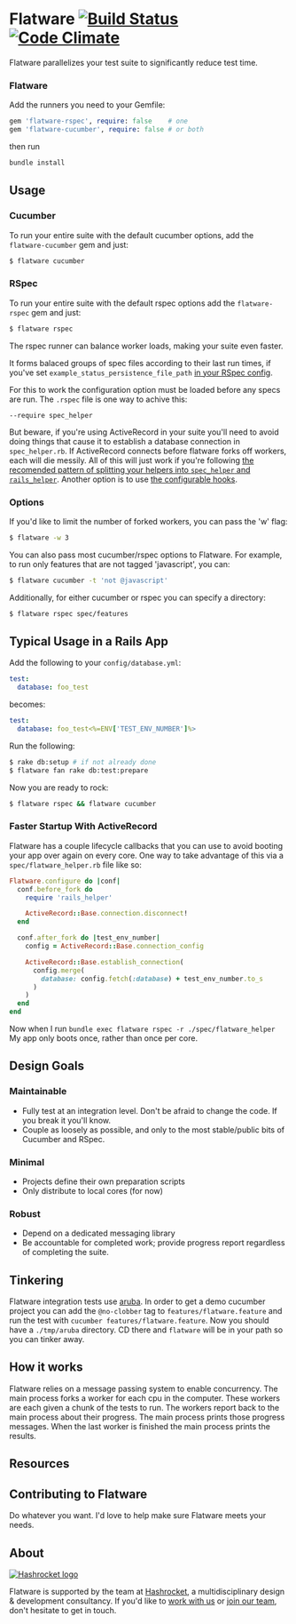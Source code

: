 # Flatware [![Build Status][travis-badge]][travis] [![Code Climate][code-climate-badge]][code-climate]

[travis-badge]: https://travis-ci.org/briandunn/flatware.svg?branch=master
[travis]: http://travis-ci.org/briandunn/flatware
[code-climate-badge]: https://codeclimate.com/github/briandunn/flatware.png
[code-climate]: https://codeclimate.com/github/briandunn/flatware

Flatware parallelizes your test suite to significantly reduce test time.

### Flatware

Add the runners you need to your Gemfile:

```ruby
gem 'flatware-rspec', require: false    # one
gem 'flatware-cucumber', require: false # or both
```

then run

```sh
bundle install
```

## Usage

### Cucumber

To run your entire suite with the default cucumber options, add the `flatware-cucumber` gem and just:

```sh
$ flatware cucumber
```

### RSpec

To run your entire suite with the default rspec options add the `flatware-rspec` gem and just:

```sh
$ flatware rspec
```

The rspec runner can balance worker loads, making your suite even faster.

It forms balaced groups of spec files according to their last run times, if you've set `example_status_persistence_file_path` [in your RSpec config](https://relishapp.com/rspec/rspec-core/v/3-8/docs/command-line/only-failures).

For this to work the configuration option must be loaded before any specs are run. The `.rspec` file is one way to achive this:

    --require spec_helper

But beware, if you're using ActiveRecord in your suite you'll need to avoid doing things that cause it to establish a database connection in `spec_helper.rb`. If ActiveRecord connects before flatware forks off workers, each will die messily. All of this will just work if you're following [the recomended pattern of splitting your helpers into `spec_helper` and `rails_helper`](https://github.com/rspec/rspec-rails/blob/v3.8.2/lib/generators/rspec/install/templates/spec/rails_helper.rb). Another option is to use [the configurable hooks](
#faster-startup-with-activerecord
).

### Options

If you'd like to limit the number of forked workers, you can pass the 'w' flag:

```sh
$ flatware -w 3
```

You can also pass most cucumber/rspec options to Flatware. For example, to run only
features that are not tagged 'javascript', you can:

```sh
$ flatware cucumber -t 'not @javascript'
```

Additionally, for either cucumber or rspec you can specify a directory:

```sh
$ flatware rspec spec/features
```

## Typical Usage in a Rails App

Add the following to your `config/database.yml`:

```yml
test:
  database: foo_test
```

becomes:

```yml
test:
  database: foo_test<%=ENV['TEST_ENV_NUMBER']%>
```

Run the following:

```sh
$ rake db:setup # if not already done
$ flatware fan rake db:test:prepare
```

Now you are ready to rock:

```sh
$ flatware rspec && flatware cucumber
```

### Faster Startup With ActiveRecord

Flatware has a couple lifecycle callbacks that you can use to avoid booting your app
over again on every core. One way to take advantage of this via a `spec/flatware_helper.rb` file like so:

```ruby
Flatware.configure do |conf|
  conf.before_fork do
    require 'rails_helper'

    ActiveRecord::Base.connection.disconnect!
  end

  conf.after_fork do |test_env_number|
    config = ActiveRecord::Base.connection_config

    ActiveRecord::Base.establish_connection(
      config.merge(
        database: config.fetch(:database) + test_env_number.to_s
      )
    )
  end
end
```
Now when I run `bundle exec flatware rspec -r ./spec/flatware_helper` My app only boots once, rather than once per core.

## Design Goals

### Maintainable

* Fully test at an integration level. Don't be afraid to change the code. If you
  break it you'll know.
* Couple as loosely as possible, and only to the most stable/public bits of
  Cucumber and RSpec.

### Minimal

* Projects define their own preparation scripts
* Only distribute to local cores (for now)

### Robust

* Depend on a dedicated messaging library
* Be accountable for completed work; provide progress report regardless of
  completing the suite.

## Tinkering

Flatware integration tests use [aruba][a]. In order to get a demo cucumber project you
can add the `@no-clobber` tag to `features/flatware.feature` and run the test
with `cucumber features/flatware.feature`. Now you should have a `./tmp/aruba`
directory. CD there and `flatware` will be in your path so you can tinker away.

## How it works

Flatware relies on a message passing system to enable concurrency. The main process forks a worker for each cpu in the computer. These workers are each given a chunk of the tests to run. The workers report back to the main process about their progress. The main process prints those progress messages. When the last worker is finished the main process prints the results.

## Resources

[a]: https://github.com/cucumber/aruba

## Contributing to Flatware

Do whatever you want. I'd love to help make sure Flatware meets your needs.

## About

[![Hashrocket logo](https://hashrocket.com/hashrocket_logo.svg)](https://hashrocket.com)

Flatware is supported by the team at [Hashrocket](https://hashrocket.com), a multidisciplinary design & development consultancy. If you'd like to [work with us](https://hashrocket.com/contact-us/hire-us) or [join our team](https://hashrocket.com/contact-us/jobs), don't hesitate to get in touch.
